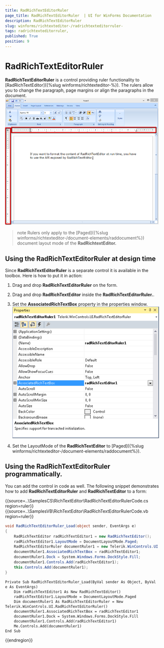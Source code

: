 ```yaml
---
title: RadRichTextEditorRuler 
page_title: RadRichTextEditorRuler  | UI for WinForms Documentation
description: RadRichTextEditorRuler 
slug: winforms/richtexteditor-/radrichtexteditorruler-
tags: radrichtexteditorruler,
published: True
position: 9
---
```


# RadRichTextEditorRuler 



__RadRichTextEditorRuler__ is a control providing ruler functionality to [RadRichTextEditor]({%slug winforms/richtexteditor-%}). The rulers allow you to change the paragraph, page margins or align the paragraphs in the document.![richtexteditor-richtexteditorruler 001](images/richtexteditor-richtexteditorruler001.png)

>note Rulers only apply to the [Paged]({%slug winforms/richtexteditor-/document-elements/raddocument%}) document layout mode of the __RadRichtextEditor.__ 
>


## Using the RadRichTextEditorRuler at design time

Since __RadRichTextEditorRuler__ is a separate control it is available in the toolbox. Here is how to put it in  action:

1. Drag and drop __RadRichTextEditorRuler__ on the form.

1. Drag and drop __RadRichTextEditor__ inside the __RadRichTextEditorRuler.__.

1. Set the __AssociatedRichTextBox__ property in the properties window.![richtexteditor-richtexteditorruler 002](images/richtexteditor-richtexteditorruler002.png)

1. Set the LayoutMode of the __RadRichTextEditor__ to [Paged]({%slug winforms/richtexteditor-/document-elements/raddocument%}).

## Using the RadRichTextEditorRuler programmatically.

You can add the control in code as well. The following snippet demonstrates how to add __RadRichTextEditorRuler__ and __RadRichTextEditor__ to a form:


{{source=..\SamplesCS\RichTextEditor\RadRichTextEditorRulerCode.cs region=ruler}} 
{{source=..\SamplesVB\RichTextEditor\RadRichTextEditorRulerCode.vb region=ruler}} 

````C#
void RadRichTextEditorRuler_Load(object sender, EventArgs e)
{
    RadRichTextEditor radRichTextEditor1 = new RadRichTextEditor();
    radRichTextEditor1.LayoutMode = DocumentLayoutMode.Paged;
    RadRichTextEditorRuler documentRuler1 = new Telerik.WinControls.UI.RadRichTextEditorRuler();
    documentRuler1.AssociatedRichTextBox = radRichTextEditor1;
    documentRuler1.Dock = System.Windows.Forms.DockStyle.Fill;
    documentRuler1.Controls.Add(radRichTextEditor1);
    this.Controls.Add(documentRuler1);
}

````
````VB.NET
Private Sub RadRichTextEditorRuler_Load(ByVal sender As Object, ByVal e As EventArgs)
    Dim radRichTextEditor1 As New RadRichTextEditor()
    radRichTextEditor1.LayoutMode = DocumentLayoutMode.Paged
    Dim documentRuler1 As RadRichTextEditorRuler = New Telerik.WinControls.UI.RadRichTextEditorRuler()
    documentRuler1.AssociatedRichTextBox = radRichTextEditor1
    documentRuler1.Dock = System.Windows.Forms.DockStyle.Fill
    documentRuler1.Controls.Add(radRichTextEditor1)
    Me.Controls.Add(documentRuler1)
End Sub

````

{{endregion}} 



